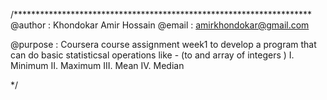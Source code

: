 /******************************************************************** 
 @author	: Khondokar Amir Hossain
 @email		: amirkhondokar@gmail.com

 @purpose	: Coursera course assignment week1
		  to develop a program that can do basic statisticsal
		  operations like - (to and array of integers )
		  I.   Minimum 
		  II.  Maximum
		  III. Mean
		  IV.  Median

 */
